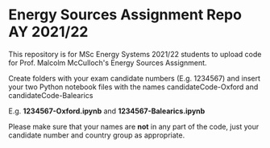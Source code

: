 # Energy Sources Assignment Repo AY 2021/22

This repository is for MSc Energy Systems 2021/22 students to upload code for Prof. Malcolm McCulloch's Energy Sources Assignment.

Create folders with your exam candidate numbers (E.g. 1234567) and insert your two Python notebook files with the names candidateCode-Oxford and candidateCode-Balearics 

E.g. **1234567-Oxford.ipynb** and **1234567-Balearics.ipynb**

Please make sure that your names are **not** in any part of the code, just your candidate number and country group as appropriate. 
